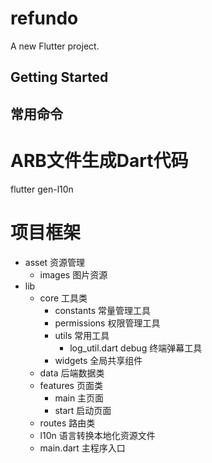 # refundo

A new Flutter project.

## Getting Started

## 常用命令
# ARB文件生成Dart代码
flutter gen-l10n


# 项目框架
- asset 资源管理
  - images 图片资源
- lib
  - core 工具类
    - constants 常量管理工具
    - permissions 权限管理工具
    - utils 常用工具
      - log_util.dart debug 终端弹幕工具
    - widgets 全局共享组件
  - data 后端数据类
  - features 页面类
    - main 主页面
    - start 启动页面
  - routes 路由类
  - l10n 语言转换本地化资源文件
  - main.dart 主程序入口